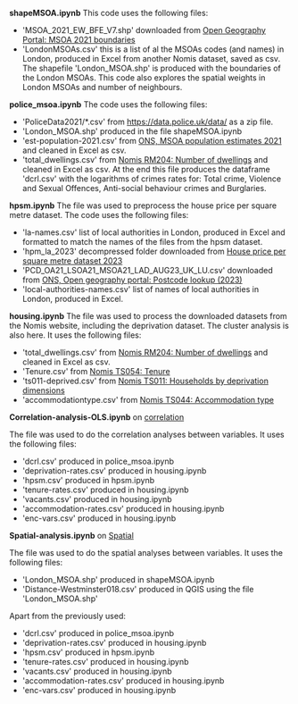 **shapeMSOA.ipynb**
This code uses the following files:
- 'MSOA_2021_EW_BFE_V7.shp' downloaded from [Open Geography Portal: MSOA 2021 boundaries](https://geoportal.statistics.gov.uk/datasets/ons::middle-layer-super-output-areas-december-2021-boundaries-ew-bfe-v7/about)
- 'LondonMSOAs.csv' this is a list of al the MSOAs codes (and names) in London, produced in Excel from another Nomis dataset, saved as csv.
The shapefile 'London_MSOA.shp' is produced with the boundaries of the London MSOAs.
This code also explores the spatial weights in London MSOAs and number of neighbours.  


**police_msoa.ipynb**
The code uses the following files:
- 'PoliceData2021/*.csv' from https://data.police.uk/data/ as a zip file.
- 'London_MSOA.shp' produced in the file shapeMSOA.ipynb
- 'est-population-2021.csv' from [ONS, MSOA population estimates 2021](https://www.ons.gov.uk/peoplepopulationandcommunity/populationandmigration/populationestimates/datasets/middlesuperoutputareamidyearpopulationestimates) and cleaned in Excel as csv.
- 'total_dwellings.csv' from [Nomis RM204: Number of dwellings](https://www.nomisweb.co.uk/datasets/c2021rm204) and cleaned in Excel as csv.
At the end this file produces the dataframe 'dcrl.csv' with the logarithms of crimes rates for: Total crime, Violence and Sexual Offences, Anti-social behaviour crimes and Burglaries.


**hpsm.ipynb**
The file was used to preprocess the house price per square metre dataset. 
The code uses the following files:
- 'la-names.csv' list of local authorities in London, produced in Excel and formatted to match the names of the files from the hpsm dataset.
- 'hpm_la_2023' decompressed folder downloaded from [House price per square metre dataset 2023](https://data.london.gov.uk/dataset/house-price-per-square-metre-in-england-and-wales)
- 'PCD_OA21_LSOA21_MSOA21_LAD_AUG23_UK_LU.csv' downloaded from [ONS, Open geography portal: Postcode lookup (2023)](https://open-geography-portalx-ons.hub.arcgis.com/datasets/ons::postcode-to-oa-2021-to-lsoa-to-msoa-to-lad-august-2023-best-fit-lookup-in-the-uk/about)
- 'local-authorities-names.csv' list of names of local authorities in London, produced in Excel.


**housing.ipynb** 
The file was used to process the downloaded datasets from the Nomis website, including the deprivation dataset. The cluster analysis is also here. It uses the following files:
- 'total_dwellings.csv' from [Nomis RM204: Number of dwellings](https://www.nomisweb.co.uk/datasets/c2021rm204) and cleaned in Excel as csv.
- 'Tenure.csv' from [Nomis TS054: Tenure](https://www.nomisweb.co.uk/datasets/c2021ts054) 
- 'ts011-deprived.csv' from [Nomis TS011: Households by deprivation dimensions](https://www.nomisweb.co.uk/datasets/c2021ts011) 
- 'accommodationtype.csv' from [Nomis TS044: Accommodation type](https://www.nomisweb.co.uk/datasets/c2021ts044)


**Correlation-analysis-OLS.ipynb** on [correlation](https://github.com/ACV1904/Housing-and-crime/blob/main/Correlation-analysis-OLS.ipynb)

The file was used to do the correlation analyses between variables. 
It uses the following files:
- 'dcrl.csv' produced in police_msoa.ipynb
- 'deprivation-rates.csv' produced in housing.ipynb
- 'hpsm.csv' produced in  hpsm.ipynb
- 'tenure-rates.csv' produced in housing.ipynb
- 'vacants.csv' produced in housing.ipynb
- 'accommodation-rates.csv' produced in housing.ipynb
- 'enc-vars.csv' produced in housing.ipynb


**Spatial-analysis.ipynb** on [Spatial](https://github.com/ACV1904/Housing-and-crime/blob/main/Spatial-analysis.ipynb)

The file was used to do the spatial analyses between variables. 
It uses the following files:
- 'London_MSOA.shp' produced in shapeMSOA.ipynb
- 'Distance-Westminster018.csv' produced in QGIS using the file 'London_MSOA.shp'

Apart from the previously used:
- 'dcrl.csv' produced in police_msoa.ipynb
- 'deprivation-rates.csv' produced in housing.ipynb
- 'hpsm.csv' produced in  hpsm.ipynb
- 'tenure-rates.csv' produced in housing.ipynb
- 'vacants.csv' produced in housing.ipynb
- 'accommodation-rates.csv' produced in housing.ipynb
- 'enc-vars.csv' produced in housing.ipynb
